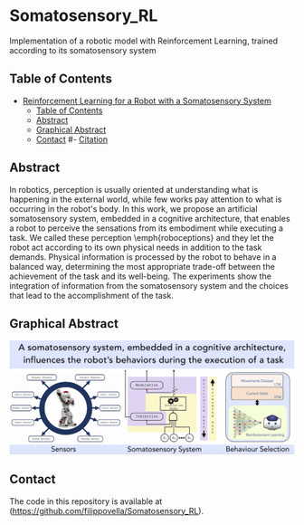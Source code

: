 # Somatosensory_RL

Implementation of a robotic model with Reinforcement Learning, trained according to its somatosensory system


## Table of Contents

- [Reinforcement Learning for a Robot with a Somatosensory System](#RL_somatosensory)
  - [Table of Contents](#table-of-contents)
  - [Abstract](#abstract)
  - [Graphical Abstract](#graphical-abstract)
  - [Contact](#contact)
  #- [Citation](#citation)

## Abstract

In robotics, perception is usually oriented at understanding what is happening in the external world, while few works pay attention to what is occurring in the robot's body. In this work, we propose an artificial somatosensory system,  embedded in a cognitive architecture, that enables a robot to perceive the sensations from its embodiment while executing a task. We called these perception \emph{roboceptions} and they let the robot act according to its own physical needs in addition to the task demands. Physical information is processed by the robot to behave in a balanced way, determining the most appropriate trade-off between the achievement of the task and its well-being. The experiments show the integration of information from the somatosensory system and the choices that lead to the accomplishment of the task.

## Graphical Abstract

![Graphical Abstract of the Robot Somatosensory System](/res/images/graph_abs.png "Graphical Abstract")

##  Contact

The code in this repository is available at (https://github.com/filippovella/Somatosensory_RL).
